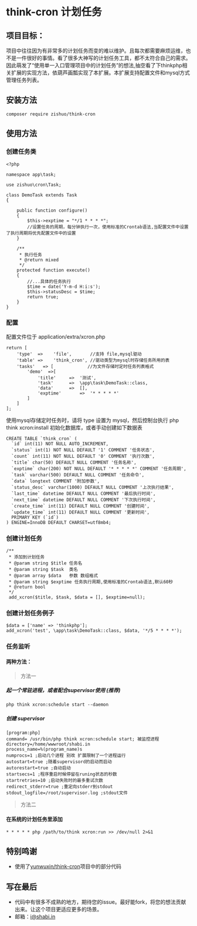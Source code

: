 # think-cron 计划任务
## 项目目标：
项目中往往因为有非常多的计划任务而变的难以维护。且每次都需要麻烦运维，也不是一件很好的事情。看了很多大神写的计划任务工具，都不太符合自己的需求。因此萌发了“使用单一入口管理项目中的计划任务”的想法,抽空看了下thinkphp相关扩展的实现方法，依葫芦画瓢实现了本扩展。本扩展支持配置文件和mysql方式管理任务列表。

## 安装方法
```
composer require zishuo/think-cron
```

## 使用方法

### 创建任务类

```
<?php

namespace app\task;

use zishuo\cron\Task;

class DemoTask extends Task
{

    public function configure()
    {
        $this->exptime = "*/1 * * * *"; 
        //设置任务的周期，每分钟执行一次，使用标准的Crontab语法,当配置文件中设置了执行周期将优先配置文件中的设置
    }

    /**
     * 执行任务
     * @return mixed
     */
    protected function execute()
    {
        //...具体的任务执行
        $time = date('Y-m-d H:i:s');
        $this->statusDesc = $time;
        return true;
    }
}

```

### 配置
配置文件位于 application/extra/xcron.php


```
return [
    'type'  =>    'file',       //支持 file,mysql驱动
    'table' =>    'think_cron', //驱动类型为mysql时存储任务所用的表
    'tasks'   => [             //为文件存储时定时任务列表格式
        'demo'  =>[
            'title'     =>  '测试',
            'task'      =>  \app\task\DemoTask::class,
            'data'      =>  [],
            'exptime'       =>  '* * * * *'
        ]
    ]
];
```
使用mysql存储定时任务时，请将 type 设置为 mysql，然后控制台执行 php think xcron:install 初始化数据库，或者手动创建如下数据表
```
CREATE TABLE `think_cron` (
  `id` int(11) NOT NULL AUTO_INCREMENT,
  `status` int(1) NOT NULL DEFAULT '1' COMMENT '任务状态',
  `count` int(11) NOT NULL DEFAULT '0' COMMENT '执行次数',
  `title` char(50) DEFAULT NULL COMMENT '任务名称',
  `exptime` char(200) NOT NULL DEFAULT '* * * * *' COMMENT '任务周期',
  `task` varchar(500) DEFAULT NULL COMMENT '任务命令',
  `data` longtext COMMENT '附加参数',
  `status_desc` varchar(1000) DEFAULT NULL COMMENT '上次执行结果',
  `last_time` datetime DEFAULT NULL COMMENT '最后执行时间',
  `next_time` datetime DEFAULT NULL COMMENT '下次执行时间',
  `create_time` int(11) DEFAULT NULL COMMENT '创建时间',
  `update_time` int(11) DEFAULT NULL COMMENT '更新时间',
  PRIMARY KEY (`id`)
) ENGINE=InnoDB DEFAULT CHARSET=utf8mb4;
```
### 创建计划任务
```
/**
 * 添加到计划任务
 * @param string $title 任务名
 * @param string $task  类名
 * @param array $data   参数 数组格式
 * @param string $exptime 任务执行周期,使用标准的Crontab语法,默认60秒
 * @return bool
 */
 add_xcron($title, $task, $data = [], $exptime=null);
```
### 创建计划任务例子
```
$data = ['name' => 'thinkphp'];
add_xcron('test', \app\task\DemoTask::class, $data, '*/5 * * * *');
```

### 任务监听

#### 两种方法：

> 方法一 

##### 起一个常驻进程，或者配合supervisor使用 (推荐)
~~~
php think xcron:schedule start --daemon
~~~

##### 创建 supervisor 
```
[program:php]
command= /usr/bin/php think xcron:schedule start; 被监控进程
directory=/home/wwwroot/shabi.in
process_name=%(program_name)s
numprocs=1 ;启动几个进程 别改 扩展限制了一个进程运行
autostart=true ;随着supervisord的启动而启动
autorestart=true ;自动启动
startsecs=1 ;程序重启时候停留在runing状态的秒数
startretries=10 ;启动失败时的最多重试次数
redirect_stderr=true ;重定向stderr到stdout
stdout_logfile=/root/supervisor.log ;stdout文件
```

> 方法二

#### 在系统的计划任务里添加
~~~
* * * * * php /path/to/think xcron:run >> /dev/null 2>&1
~~~

## 特别鸣谢
- 使用了[yunwuxin/think-cron](https://packagist.org/packages/yunwuxin/think-cron/ "创建自定义指令")项目中的部分代码

## 写在最后
- 代码中有很多不成熟的地方，期待您的issue。最好能fork，将您的想法贡献出来。让这个项目更适应更多的场景。
- 邮箱：i@shabi.in